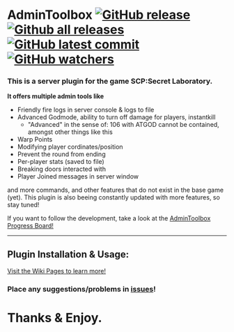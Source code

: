 # AdminToolbox [![GitHub release](https://img.shields.io/github/release/Rnen/AdminToolbox.svg)](https://GitHub.com/Rnen/AdminToolbox/releases/) [![Github all releases](https://img.shields.io/github/downloads/Rnen/AdminToolbox/total.svg)](https://GitHub.com/Rnen/AdminToolbox/releases/) [![GitHub latest commit](https://badgen.net/github/last-commit/Rnen/AdminToolbox)](https://GitHub.com/Rnen/AdminToolbox/commit/) [![GitHub watchers](https://img.shields.io/github/watchers/Rnen/AdminToolbox.svg?style=social&label=Watch&maxAge=2592000)](https://GitHub.com/Rnen/AdminToolbox/watchers/)
### This is a server plugin for the game **SCP:Secret Laboratory**. 
**It offers multiple admin tools like** 
* Friendly fire logs in server console & logs to file
* Advanced Godmode, ability to turn off damage for players, instantkill
  - "Advanced" in the sense of: 106 with ATGOD cannot be contained, amongst other things like this
* Warp Points
* Modifying player cordinates/position
* Prevent the round from ending
* Per-player stats (saved to file)
* Breaking doors interacted with
* Player Joined messages in server window

and more commands, and other features that do not exist in the base game (yet).
This plugin is also beeing constantly updated with more features, so stay tuned!

If you want to follow the development, take a look at the [AdminToolbox Progress Board!](https://github.com/Rnen/AdminToolbox/projects/1)
***
## Plugin Installation & Usage:
[Visit the Wiki Pages to learn more!](https://github.com/Rnen/AdminToolbox/wiki)
  

### Place any suggestions/problems in [issues](https://github.com/Rnen/AdminToolbox/issues)!

# Thanks & Enjoy.
